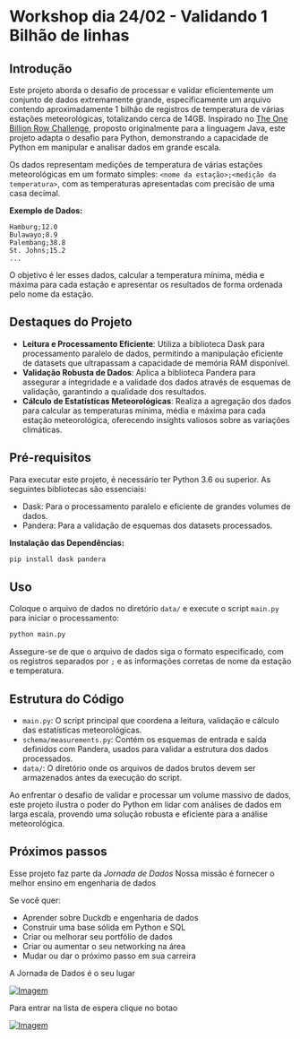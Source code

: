# Workshop dia 24/02 - Validando 1 Bilhão de linhas

## Introdução

Este projeto aborda o desafio de processar e validar eficientemente um conjunto de dados extremamente grande, especificamente um arquivo contendo aproximadamente 1 bilhão de registros de temperatura de várias estações meteorológicas, totalizando cerca de 14GB. Inspirado no [The One Billion Row Challenge](https://github.com/gunnarmorling/1brc), proposto originalmente para a linguagem Java, este projeto adapta o desafio para Python, demonstrando a capacidade de Python em manipular e analisar dados em grande escala.

Os dados representam medições de temperatura de várias estações meteorológicas em um formato simples: `<nome da estação>;<medição da temperatura>`, com as temperaturas apresentadas com precisão de uma casa decimal.

**Exemplo de Dados:**

```python-repl
Hamburg;12.0
Bulawayo;8.9
Palembang;38.8
St. Johns;15.2
...
```

O objetivo é ler esses dados, calcular a temperatura mínima, média e máxima para cada estação e apresentar os resultados de forma ordenada pelo nome da estação.

## Destaques do Projeto

* **Leitura e Processamento Eficiente**: Utiliza a biblioteca Dask para processamento paralelo de dados, permitindo a manipulação eficiente de datasets que ultrapassam a capacidade de memória RAM disponível.
* **Validação Robusta de Dados**: Aplica a biblioteca Pandera para assegurar a integridade e a validade dos dados através de esquemas de validação, garantindo a qualidade dos resultados.
* **Cálculo de Estatísticas Meteorológicas**: Realiza a agregação dos dados para calcular as temperaturas mínima, média e máxima para cada estação meteorológica, oferecendo insights valiosos sobre as variações climáticas.

## Pré-requisitos

Para executar este projeto, é necessário ter Python 3.6 ou superior. As seguintes bibliotecas são essenciais:

* Dask: Para o processamento paralelo e eficiente de grandes volumes de dados.
* Pandera: Para a validação de esquemas dos datasets processados.

**Instalação das Dependências:**

```bash
pip install dask pandera
```

## Uso

Coloque o arquivo de dados no diretório `data/` e execute o script `main.py` para iniciar o processamento:

```bash
python main.py
```

Assegure-se de que o arquivo de dados siga o formato especificado, com os registros separados por `;` e as informações corretas de nome da estação e temperatura.

## Estrutura do Código

* `main.py`: O script principal que coordena a leitura, validação e cálculo das estatísticas meteorológicas.
* `schema/measurements.py`: Contém os esquemas de entrada e saída definidos com Pandera, usados para validar a estrutura dos dados processados.
* `data/`: O diretório onde os arquivos de dados brutos devem ser armazenados antes da execução do script.

Ao enfrentar o desafio de validar e processar um volume massivo de dados, este projeto ilustra o poder do Python em lidar com análises de dados em larga escala, provendo uma solução robusta e eficiente para a análise meteorológica.

## Próximos passos

Esse projeto faz parte da *Jornada de Dados*
Nossa missão é fornecer o melhor ensino em engenharia de dados

Se você quer:

- Aprender sobre Duckdb e engenharia de dados
- Construir uma base sólida em Python e SQL
- Criar ou melhorar seu portfólio de dados
- Criar ou aumentar o seu networking na área
- Mudar ou dar o próximo passo em sua carreira

A Jornada de Dados é o seu lugar

[![Imagem](https://github.com/lvgalvao/data-engineering-roadmap/raw/main/pics/jornada.png)](https://www.jornadadedados2024.com.br/workshops)

Para entrar na lista de espera clique no botao

[![Imagem](https://raw.githubusercontent.com/lvgalvao/data-engineering-roadmap/main/pics/lista_de_espera.png)](https://forms.gle/hJMtRDP3MPBUGvwS7?orbt_src=orbt-vst-1RWyYmpICDu9gPknLgaD)